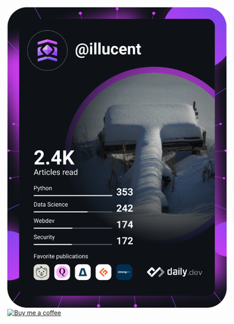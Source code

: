 <a href="https://app.daily.dev/illucent"><img src="https://github.com/illucent/illucent/blob/main/devcard.svg" width="555" alt="illucent's dev card"/></a>
<br>
[![Buy me a coffee](https://img.shields.io/badge/$-BuyMeACoffee-961F01.svg)](https://www.buymeacoffee.com/illucent)
